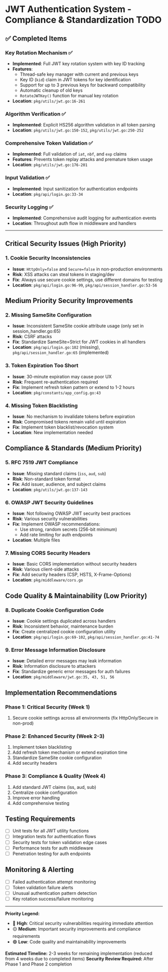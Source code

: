 # JWT Authentication System - Compliance & Standardization TODO

## ✅ Completed Items

### **Key Rotation Mechanism** ✅
- **Implemented**: Full JWT key rotation system with key ID tracking
- **Features**: 
  - Thread-safe key manager with current and previous keys
  - Key ID (`kid`) claim in JWT tokens for key identification
  - Support for up to 3 previous keys for backward compatibility
  - Automatic cleanup of old keys
  - `RotateJWTKey()` function for manual key rotation
- **Location**: `pkg/utils/jwt.go:16-261`

### **Algorithm Verification** ✅
- **Implemented**: Explicit HS256 algorithm validation in all token parsing
- **Location**: `pkg/utils/jwt.go:150-152`, `pkg/utils/jwt.go:250-252`

### **Comprehensive Token Validation** ✅
- **Implemented**: Full validation of `iat`, `nbf`, and `exp` claims
- **Features**: Prevents token replay attacks and premature token usage
- **Location**: `pkg/utils/jwt.go:176-201`

### **Input Validation** ✅
- **Implemented**: Input sanitization for authentication endpoints
- **Location**: `pkg/api/login.go:33-34`

### **Security Logging** ✅
- **Implemented**: Comprehensive audit logging for authentication events
- **Location**: Throughout auth flow in middleware and handlers

---

## Critical Security Issues (High Priority)

### 1. **Cookie Security Inconsistencies**
- **Issue**: `HttpOnly=false` and `Secure=false` in non-production environments
- **Risk**: XSS attacks can steal tokens in staging/dev
- **Fix**: Always use secure cookie settings, use different domains for testing
- **Location**: `pkg/api/login.go:96-99`, `pkg/api/session_handler.go:53-56`

## Medium Priority Security Improvements

### 2. **Missing SameSite Configuration**
- **Issue**: Inconsistent SameSite cookie attribute usage (only set in session_handler.go:65)
- **Risk**: CSRF attacks
- **Fix**: Standardize SameSite=Strict for JWT cookies in all handlers
- **Location**: `pkg/api/login.go:102` (missing), `pkg/api/session_handler.go:65` (implemented)

### 3. **Token Expiration Too Short**
- **Issue**: 30-minute expiration may cause poor UX
- **Risk**: Frequent re-authentication required
- **Fix**: Implement refresh token pattern or extend to 1-2 hours
- **Location**: `pkg/constants/app_config.go:43`

### 4. **Missing Token Blacklisting**
- **Issue**: No mechanism to invalidate tokens before expiration
- **Risk**: Compromised tokens remain valid until expiration
- **Fix**: Implement token blacklist/revocation system
- **Location**: New implementation needed

## Compliance & Standards (Medium Priority)

### 5. **RFC 7519 JWT Compliance**
- **Issue**: Missing standard claims (`iss`, `aud`, `sub`)
- **Risk**: Non-standard token format
- **Fix**: Add issuer, audience, and subject claims
- **Location**: `pkg/utils/jwt.go:137-143`

### 6. **OWASP JWT Security Guidelines**
- **Issue**: Not following OWASP JWT security best practices
- **Risk**: Various security vulnerabilities
- **Fix**: Implement OWASP recommendations:
  - Use strong, random secrets (256-bit minimum)
  - Add rate limiting for auth endpoints
- **Location**: Multiple files

### 7. **Missing CORS Security Headers**
- **Issue**: Basic CORS implementation without security headers
- **Risk**: Various client-side attacks
- **Fix**: Add security headers (CSP, HSTS, X-Frame-Options)
- **Location**: `pkg/middleware/cors.go`

## Code Quality & Maintainability (Low Priority)

### 8. **Duplicate Cookie Configuration Code**
- **Issue**: Cookie settings duplicated across handlers
- **Risk**: Inconsistent behavior, maintenance burden
- **Fix**: Create centralized cookie configuration utility
- **Location**: `pkg/api/login.go:69-102`, `pkg/api/session_handler.go:41-74`

### 9. **Error Message Information Disclosure**
- **Issue**: Detailed error messages may leak information
- **Risk**: Information disclosure to attackers
- **Fix**: Standardize generic error messages for auth failures
- **Location**: `pkg/middleware/jwt.go:35, 43, 51, 56`

## Implementation Recommendations

### Phase 1: Critical Security (Week 1)
1. Secure cookie settings across all environments (fix HttpOnly/Secure in non-prod)

### Phase 2: Enhanced Security (Week 2-3)
1. Implement token blacklisting
2. Add refresh token mechanism or extend expiration time
3. Standardize SameSite cookie configuration
4. Add security headers

### Phase 3: Compliance & Quality (Week 4)
1. Add standard JWT claims (iss, aud, sub)
2. Centralize cookie configuration
3. Improve error handling
4. Add comprehensive testing

## Testing Requirements

- [ ] Unit tests for all JWT utility functions
- [ ] Integration tests for authentication flows
- [ ] Security tests for token validation edge cases
- [ ] Performance tests for auth middleware
- [ ] Penetration testing for auth endpoints

## Monitoring & Alerting

- [ ] Failed authentication attempt monitoring
- [ ] Token validation failure alerts
- [ ] Unusual authentication pattern detection
- [ ] Key rotation success/failure monitoring

---

**Priority Legend:**
- 🔴 **High**: Critical security vulnerabilities requiring immediate attention
- 🟡 **Medium**: Important security improvements and compliance requirements  
- 🟢 **Low**: Code quality and maintainability improvements

**Estimated Timeline:** 2-3 weeks for remaining implementation (reduced from 4 weeks due to completed items)
**Security Review Required:** After Phase 1 and Phase 2 completion